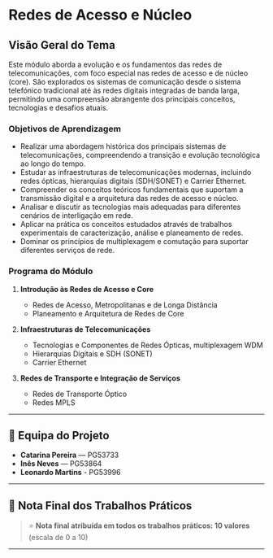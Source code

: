 # Redes de Acesso e Núcleo

## Visão Geral do Tema

Este módulo aborda a evolução e os fundamentos das redes de telecomunicações, com foco especial nas redes de acesso e de núcleo (core). São explorados os sistemas de comunicação desde o sistema telefónico tradicional até às redes digitais integradas de banda larga, permitindo uma compreensão abrangente dos principais conceitos, tecnologias e desafios atuais.

### Objetivos de Aprendizagem

- Realizar uma abordagem histórica dos principais sistemas de telecomunicações, compreendendo a transição e evolução tecnológica ao longo do tempo.
- Estudar as infraestruturas de telecomunicações modernas, incluindo redes ópticas, hierarquias digitais (SDH/SONET) e Carrier Ethernet.
- Compreender os conceitos teóricos fundamentais que suportam a transmissão digital e a arquitetura das redes de acesso e núcleo.
- Analisar e discutir as tecnologias mais adequadas para diferentes cenários de interligação em rede.
- Aplicar na prática os conceitos estudados através de trabalhos experimentais de caracterização, análise e planeamento de redes.
- Dominar os princípios de multiplexagem e comutação para suportar diferentes serviços de rede.

### Programa do Módulo

1. **Introdução às Redes de Acesso e Core**
   - Redes de Acesso, Metropolitanas e de Longa Distância
   - Planeamento e Arquitetura de Redes de Core

2. **Infraestruturas de Telecomunicações**
   - Tecnologias e Componentes de Redes Ópticas, multiplexagem WDM
   - Hierarquias Digitais e SDH (SONET)
   - Carrier Ethernet

3. **Redes de Transporte e Integração de Serviços**
   - Redes de Transporte Óptico
   - Redes MPLS

---

## 👥 Equipa do Projeto

- **Catarina Pereira** — PG53733
- **Inês Neves** — PG53864 
- **Leonardo Martins** - PG53996
---

## 🏁 Nota Final dos Trabalhos Práticos

> ⭐ **Nota final atribuída em todos os trabalhos práticos: 10 valores** (escala de 0 a 10)

---

